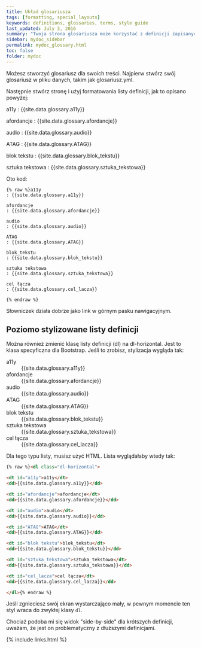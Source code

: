 ```yaml
---
title: Układ glosariusza
tags: [formatting, special_layouts]
keywords: definitions, glossaries, terms, style guide
last_updated: July 3, 2016
summary: "Twoja strona glosariusza może korzystać z definicji zapisanych w pliku danych. Daje to możliwość ponownego użycia tej samej definicji w wielu miejscach. Dodatkowo, możesz użyć klas Bootstrap do ułożenia listy definicji w poziomie."
sidebar: mydoc_sidebar
permalink: mydoc_glossary.html
toc: false
folder: mydoc
---
```



Możesz stworzyć glosariusz dla swoich treści. Najpierw stwórz swój glosariusz w pliku danych, takim jak glosariusz.yml.

Następnie stwórz stronę i użyj formatowania listy definicji, jak to opisano powyżej:

a11y
: {{site.data.glossary.a11y}}

afordancje
: {{site.data.glossary.afordancje}}

audio
: {{site.data.glossary.audio}}

ATAG
: {{site.data.glossary.ATAG}}

blok tekstu
: {{site.data.glossary.blok_tekstu}}

sztuka tekstowa
: {{site.data.glossary.sztuka_tekstowa}}

Oto kod:

```
{% raw %}a11y
: {{site.data.glossary.a11y}}

afordancje
: {{site.data.glossary.afordancje}}

audio
: {{site.data.glossary.audio}}

ATAG
: {{site.data.glossary.ATAG}}

blok_tekstu
: {{site.data.glossary.blok_tekstu}}

sztuka tekstowa
: {{site.data.glossary.sztuka_tekstowa}}

cel łącza
: {{site.data.glossary.cel_lacza}}

{% endraw %}

```

Słowniczek działa dobrze jako link w górnym pasku nawigacyjnym.

## Poziomo stylizowane listy definicji

Można również zmienić klasę listy definicji (dl) na dl-horizontal. Jest to klasa specyficzna dla Bootstrap. Jeśli to zrobisz, stylizacja wygląda tak:



<dl class="dl-horizontal">

<dt id="a11y">a11y</dt>
<dd>{{site.data.glossary.a11y}}</dd>

<dt id="afordancje">afordancje</dt>
<dd>{{site.data.glossary.afordancje}}</dd>


<dt id="audio">audio</dt>
<dd>{{site.data.glossary.audio}}</dd>

<dt id="ATAG">ATAG</dt>
<dd>{{site.data.glossary.ATAG}}</dd>

<dt id="blok_tekstu">blok tekstu</dt>
<dd>{{site.data.glossary.blok_tekstu}}</dd>

<dt id="sztuka_tekstowa">sztuka tekstowa</dt>
<dd>{{site.data.glossary.sztuka_tekstowa}}</dd>

<dt id="cel_lacza">cel łącza</dt>
<dd>{{site.data.glossary.cel_lacza}}</dd>


</dl>

Dla tego typu listy, musisz użyć HTML. Lista wyglądałaby wtedy tak:

```html
{% raw %}<dl class="dl-horizontal">

<dt id="a11y">a11y</dt>
<dd>{{site.data.glossary.a11y}}</dd>

<dt id="afordancje">afordancje</dt>
<dd>{{site.data.glossary.afordancje}}</dd>

<dt id="audio">audio</dt>
<dd>{{site.data.glossary.audio}}</dd>

<dt id="ATAG">ATAG</dt>
<dd>{{site.data.glossary.ATAG}}</dd>

<dt id="blok tekstu">blok_tekstu</dt>
<dd>{{site.data.glossary.blok_tekstu}}</dd>

<dt id="sztuka_tekstowa">sztuka_tekstowa</dt>
<dd>{{site.data.glossary.sztuka_tekstowa}}</dd>

<dt id="cel_lacza">cel łącza</dt>
<dd>{{site.data.glossary.cel_lacza}}</dd>

</dl>{% endraw %}

```

Jeśli zgnieciesz swój ekran wystarczająco mały, w pewnym momencie ten styl wraca do zwykłej klasy `dl`.

Chociaż podoba mi się widok "side-by-side" dla krótszych definicji, uważam, że jest on problematyczny z dłuższymi definicjami.


{% include links.html %}
